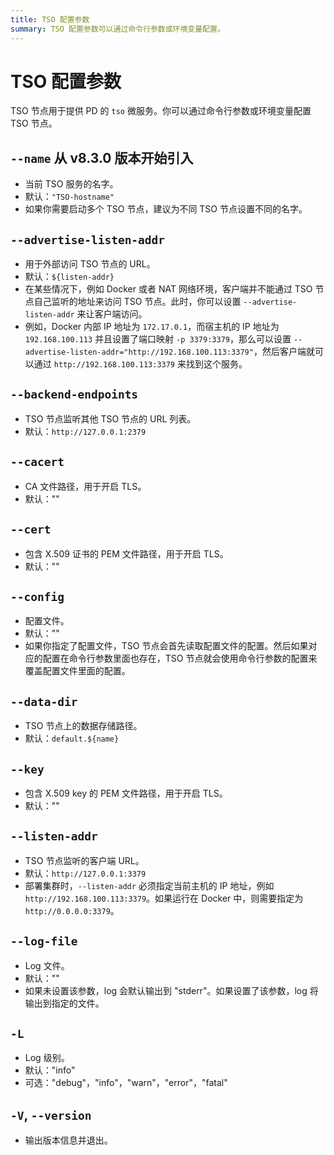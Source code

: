```yaml
---
title: TSO 配置参数
summary: TSO 配置参数可以通过命令行参数或环境变量配置。
---
```


# TSO 配置参数

TSO 节点用于提供 PD 的 `tso` 微服务。你可以通过命令行参数或环境变量配置 TSO 节点。

## `--name` <span class="version-mark">从 v8.3.0 版本开始引入</span>

+ 当前 TSO 服务的名字。
+ 默认：`"TSO-hostname"`
+ 如果你需要启动多个 TSO 节点，建议为不同 TSO 节点设置不同的名字。

## `--advertise-listen-addr`

- 用于外部访问 TSO 节点的 URL。
- 默认：`${listen-addr}`
- 在某些情况下，例如 Docker 或者 NAT 网络环境，客户端并不能通过 TSO 节点自己监听的地址来访问 TSO 节点。此时，你可以设置 `--advertise-listen-addr` 来让客户端访问。
- 例如，Docker 内部 IP 地址为 `172.17.0.1`，而宿主机的 IP 地址为 `192.168.100.113` 并且设置了端口映射 `-p 3379:3379`，那么可以设置 `--advertise-listen-addr="http://192.168.100.113:3379"`，然后客户端就可以通过 `http://192.168.100.113:3379` 来找到这个服务。

## `--backend-endpoints`

- TSO 节点监听其他 TSO 节点的 URL 列表。
- 默认：`http://127.0.0.1:2379`

## `--cacert`

- CA 文件路径，用于开启 TLS。
- 默认：""

## `--cert`

- 包含 X.509 证书的 PEM 文件路径，用于开启 TLS。
- 默认：""

## `--config`

- 配置文件。
- 默认：""
- 如果你指定了配置文件，TSO 节点会首先读取配置文件的配置。然后如果对应的配置在命令行参数里面也存在，TSO 节点就会使用命令行参数的配置来覆盖配置文件里面的配置。

## `--data-dir`

- TSO 节点上的数据存储路径。
- 默认：`default.${name}`

## `--key`

- 包含 X.509 key 的 PEM 文件路径，用于开启 TLS。
- 默认：""

## `--listen-addr`

- TSO 节点监听的客户端 URL。
- 默认：`http://127.0.0.1:3379`
- 部署集群时，`--listen-addr` 必须指定当前主机的 IP 地址，例如 `http://192.168.100.113:3379`。如果运行在 Docker 中，则需要指定为 `http://0.0.0.0:3379`。

## `--log-file`

- Log 文件。
- 默认：""
- 如果未设置该参数，log 会默认输出到 "stderr"。如果设置了该参数，log 将输出到指定的文件。

## `-L`

- Log 级别。
- 默认："info"
- 可选："debug"，"info"，"warn"，"error"，"fatal"

## `-V`, `--version`

- 输出版本信息并退出。
